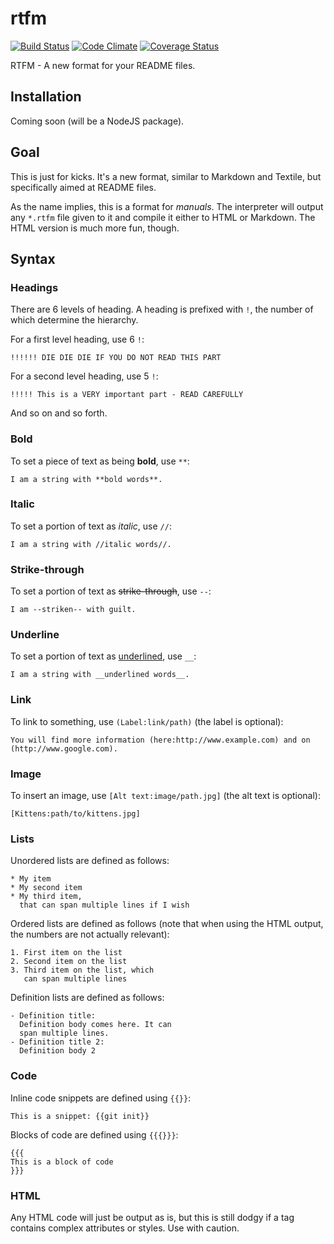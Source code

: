 # rtfm

[![Build Status](https://travis-ci.org/wadmiraal/rtfm.svg?branch=master)](https://travis-ci.org/wadmiraal/rtfm)
[![Code Climate](https://codeclimate.com/github/wadmiraal/rtfm.png)](https://codeclimate.com/github/wadmiraal/rtfm)
[![Coverage Status](https://coveralls.io/repos/wadmiraal/rtfm/badge.png?branch=master)](https://coveralls.io/r/wadmiraal/rtfm?branch=master)

RTFM - A new format for your README files.

## Installation

Coming soon (will be a NodeJS package).

## Goal

This is just for kicks. It's a new format, similar to Markdown and Textile, but specifically aimed at README files.

As the name implies, this is a format for *manuals*. The interpreter will output any `*.rtfm` file given to it and compile it either to HTML or Markdown. The HTML version is much more fun, though.

## Syntax

### Headings

There are 6 levels of heading. A heading is prefixed with `!`, the number of which determine the hierarchy.

For a first level heading, use 6 `!`:

````
!!!!!! DIE DIE DIE IF YOU DO NOT READ THIS PART
````

For a second level heading, use 5 `!`:

````
!!!!! This is a VERY important part - READ CAREFULLY
````

And so on and so forth.

### Bold

To set a piece of text as being **bold**, use `**`:

````
I am a string with **bold words**.
````

### Italic

To set a portion of text as *italic*, use `//`:

````
I am a string with //italic words//.
````

### Strike-through

To set a portion of text as <del>strike-through</del>, use `--`:

````
I am --striken-- with guilt.
````

### Underline

To set a portion of text as <u>underlined</u>, use `__`:

````
I am a string with __underlined words__.
````

### Link

To link to something, use `(Label:link/path)` (the label is optional):

````
You will find more information (here:http://www.example.com) and on (http://www.google.com).
````

### Image

To insert an image, use `[Alt text:image/path.jpg]` (the alt text is optional):

````
[Kittens:path/to/kittens.jpg]
````

### Lists

Unordered lists are defined as follows:

````
* My item
* My second item
* My third item,
  that can span multiple lines if I wish
````

Ordered lists are defined as follows (note that when using the HTML output, the numbers are not actually relevant):

````
1. First item on the list
2. Second item on the list
3. Third item on the list, which
   can span multiple lines
````

Definition lists are defined as follows:

````
- Definition title:
  Definition body comes here. It can
  span multiple lines.
- Definition title 2:
  Definition body 2
````

### Code

Inline code snippets are defined using `{{}}`:

````
This is a snippet: {{git init}}
````

Blocks of code are defined using `{{{}}}`:

````
{{{
This is a block of code   
}}}
````

### HTML

Any HTML code will just be output as is, but this is still dodgy if a tag contains complex attributes or styles. Use with caution.
